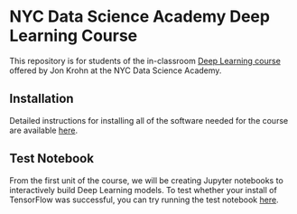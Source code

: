 # NYC Data Science Academy Deep Learning Course

This repository is for students of the in-classroom [Deep Learning course](nycdatascience.com/courses/deep-learning/) offered by Jon Krohn at the NYC Data Science Academy. 

## Installation

Detailed instructions for installing all of the software needed for the course are available [here](https://github.com/the-deep-learners/nyc-ds-academy/tree/master/installation). 

## Test Notebook

From the first unit of the course, we will be creating Jupyter notebooks to interactively build Deep Learning models. To test whether your install of TensorFlow was successful, you can try running the test notebook [here](https://github.com/the-deep-learners/nyc-ds-academy/blob/master/notebooks/test.ipynb).
